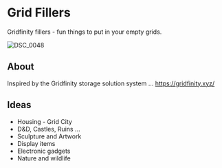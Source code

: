 # Grid Fillers
Gridfinity fillers - fun things to put in your empty grids.

![DSC_0048](https://user-images.githubusercontent.com/46349796/235161252-d45e6932-9bd5-41cc-afc7-dbfc31962ce0.jpg)

## About
Inspired by the Gridfinity storage solution system ... https://gridfinity.xyz/

## Ideas

* Housing - Grid City
* D&D, Castles, Ruins ...
* Sculpture and Artwork
* Display items
* Electronic gadgets
* Nature and wildlife

